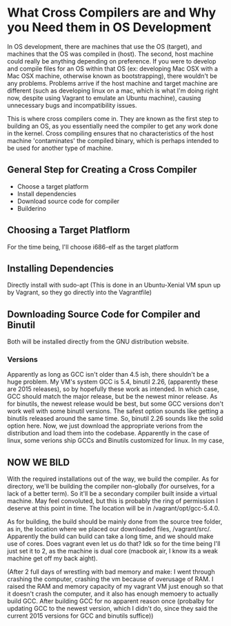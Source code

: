# What Cross Compilers are and Why you Need them in OS Development

In OS development, there are machines that use the OS (target), and machines that the OS was compiled in (host). The second, host machine could really be anything depending on preference. If you were to develop and compile files for an OS within that OS (ex: developing Mac OSX with a Mac OSX machine, otherwise known as bootstrapping), there wouldn't be any problems. Problems arrive if the host machine and target machine are different (such as developing linux on a mac, which is what I'm doing right now, despite using Vagrant to emulate an Ubuntu machine), causing unnecessary bugs and incompatibility issues.

This is where cross compilers come in. They are known as the first step to building an OS, as you essentially need the compiler to get any work done in the kernel. Cross compiling ensures that no characteristics of the host machine 'contaminates' the compiled binary, which is perhaps intended to be used for another type of machine.

## General Step for Creating a Cross Compiler

- Choose a target platform
- Install dependencies
- Download source code for compiler
- Builderino

## Choosing a Target Platflorm

For the time being, I'll choose i686-elf as the target platform

## Installing Dependencies

Directly install with sudo-apt (This is done in an Ubuntu-Xenial VM spun up by Vagrant, so they go directly into the Vagrantfile)

## Downloading Source Code for Compiler and Binutil

Both will be installed directly from the GNU distribution website.

### Versions

Apparently as long as GCC isn't older than 4.5 ish, there shouldn't be a huge problem. My VM's system GCC is 5.4, binutil 2.26, (apparently these are 2015 releases), so by hopefully these work as intended. In which case, GCC should match the major release, but be the newest minor release. As for binutils, the newest release would be best, but some GCC versions don't work well with some binutil versions. The safest option sounds like getting a binutils released around the same time. So, binutil 2.26 sounds like the solid option here. Now, we just download the appropriate verions from the distribution and load them into the codebase. Apparently in the case of linux, some verions ship GCCs and Binutils customized for linux. In my case,

## NOW WE BILD

With the required installations out of the way, we build the compiler. As for directory, we'll be building the compiler non-globally (for ourselves, for a lack of a better term). So it'll be a secondary compiler built inside a virtual machine. May feel convoluted, but this is probably the ring of permission I deserve at this point in time. The location will be in /vagrant/opt/gcc-5.4.0.

As for building, the build should be mainly done from the source tree folder, as in, the location where we placed our downloaded files, /vagrant/src/. Apparently the build can build can take a long time, and we should make use of cores. Does vagrant even let us do that? Idk so for the time being I'll just set it to 2, as the machine is dual core (macbook air, I know its a weak machine get off my back aight).

(After 2 full days of wrestling with bad memory and make: I went through crashing the computer, crashing the vm because of overusage of RAM. I raised the RAM and memory capacity of my vagrant VM just enough so that it doesn't crash the computer, and it also has enough memoery to actually build GCC. After building GCC for no apparent reason once (probalby for updating GCC to the newest version, which I didn't do, since they said the current 2015 versions for GCC and binutils suffice))
